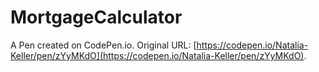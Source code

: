 # MortgageCalculator

A Pen created on CodePen.io. Original URL: [https://codepen.io/Natalia-Keller/pen/zYyMKdO](https://codepen.io/Natalia-Keller/pen/zYyMKdO).

